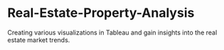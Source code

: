 # Real-Estate-Property-Analysis
Creating various visualizations in Tableau and gain insights into the real estate market trends.
